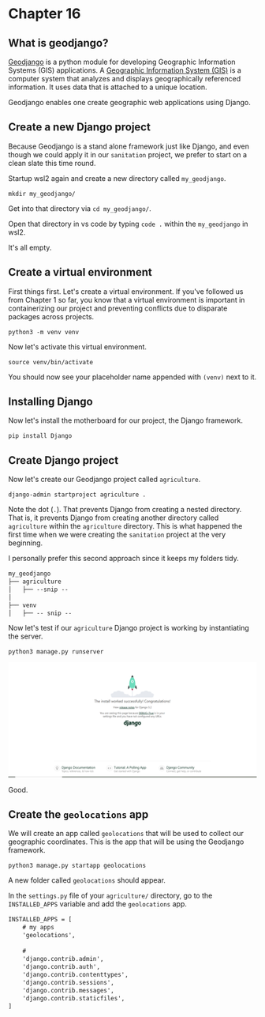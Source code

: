 # Chapter 16

## What is geodjango?

[Geodjango](https://www.lifeingis.com/geodjango-tutorial-series/?mode=grid) is a python module for developing Geographic Information Systems (GIS) applications. A [Geographic Information System (GIS)](https://www.usgs.gov/faqs/what-a-geographic-information-system-gis) is a computer system that analyzes and displays geographically referenced information. It uses data that is attached to a unique location.

Geodjango enables one create geographic web applications using Django. 


## Create a new Django project 

Because Geodjango is a stand alone framework just like Django, and even though we could apply it in our `sanitation` project, we prefer to start on a clean slate this time round. 

Startup wsl2 again and create a new directory called `my_geodjango`.

```
mkdir my_geodjango/
```

Get into that directory via `cd my_geodjango/`. 

Open that directory in vs code by typing `code .` within the `my_geodjango` in wsl2. 

It's all empty. 

## Create a virtual environment

First things first. Let's create a virtual environment. If you've followed us from Chapter 1 so far, you know that a virtual environment is important in containerizing our project and preventing conflicts due to disparate packages across projects. 

```
python3 -m venv venv
```

Now let's activate this virtual environment. 

```
source venv/bin/activate
```

You should now see your placeholder name appended with `(venv)` next to it. 

## Installing Django 

Now let's install the motherboard for our project, the Django framework.

```
pip install Django
```

## Create Django project

Now let's create our Geodjango project called `agriculture`. 

```
django-admin startproject agriculture .
```

Note the dot (`.`). That prevents Django from creating a nested directory. That is, it prevents Django from creating another directory called `agriculture` within the `agriculture` directory. This is what happened the first time when we were creating the `sanitation` project at the very beginning. 

I personally prefer this second approach since it keeps my folders tidy. 

```
my_geodjango
├── agriculture
│   ├── --snip --
│   
├── venv
│   ├── -- snip --

```

Now let's test if our `agriculture` Django project is working by instantiating the server.

```
python3 manage.py runserver

```

![Geodjango server](images/geodjango_server.PNG)

Good.

## Create the `geolocations` app

We will create an app called `geolocations` that will be used to collect our geographic coordinates. This is the app that will be using the Geodjango framework.

```
python3 manage.py startapp geolocations

```

A new folder called `geolocations` should appear.

In the `settings.py` file of your `agriculture/` directory, go to the `INSTALLED_APPS` variable and add the `geolocations` app.

```
INSTALLED_APPS = [
    # my apps
    'geolocations',

    #
    'django.contrib.admin',
    'django.contrib.auth',
    'django.contrib.contenttypes',
    'django.contrib.sessions',
    'django.contrib.messages',
    'django.contrib.staticfiles',
]

```








